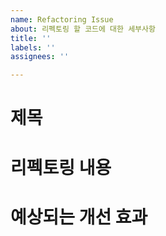 ```yaml
---
name: Refactoring Issue
about: 리펙토링 할 코드에 대한 세부사항
title: ''
labels: ''
assignees: ''

---
```


# 제목

# 리펙토링 내용

# 예상되는 개선 효과
